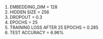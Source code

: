 
1. EMBEDDING_DIM = 128
2. HIDDEN SIZE = 256
3. DROPOUT = 0.3
4. EPOCHS  = 25
5. TRAINING LOSS AFTER 25 EPOCHS = 0.285
6. TEST ACCURACY = 6.96%
